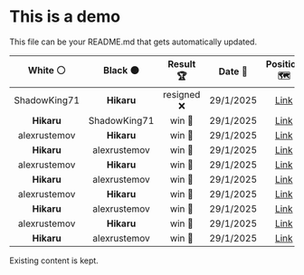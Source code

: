 # This is a demo

This file can be your README.md that gets automatically updated.

<!--START_SECTION:chessStats-->
<!-- Automatically generated with https://github.com/Balastrong/chess-stats-action -->

| White ⚪ | Black ⚫ | Result 🏆 | Date 📅 | Position 🗺️ |
|:---:|:---:|:---:|:---:|:---:|
| ShadowKing71 | **Hikaru** | resigned ❌ | 29/1/2025 | <a href="http://www.ee.unb.ca/cgi-bin/tervo/fen.pl?select=2r3kn/1p5R/p1p5/3p2Np/PP1P2qP/6P1/5Q1K/8 b - - 15 40">Link</a> |
| **Hikaru** | ShadowKing71 | win 🥇 | 29/1/2025 | <a href="http://www.ee.unb.ca/cgi-bin/tervo/fen.pl?select=3r3r/1Qpk2p1/p2N1pn1/3P4/7p/1P5P/PBP1q1P1/R4R1K b - - 0 28">Link</a> |
| alexrustemov | **Hikaru** | win 🥇 | 29/1/2025 | <a href="http://www.ee.unb.ca/cgi-bin/tervo/fen.pl?select=6k1/5p1p/3p2p1/p1pPn3/2P1P3/PR3PPK/4r3/8 w - - 1 29">Link</a> |
| **Hikaru** | alexrustemov | win 🥇 | 29/1/2025 | <a href="http://www.ee.unb.ca/cgi-bin/tervo/fen.pl?select=8/8/1r2p3/1p4N1/PR3PP1/3k1K2/8/2b5 b - - 0 52">Link</a> |
| alexrustemov | **Hikaru** | win 🥇 | 29/1/2025 | <a href="http://www.ee.unb.ca/cgi-bin/tervo/fen.pl?select=1k6/1p6/p2p2p1/P2Pp3/1QP1P1q1/3n4/2B4r/1RK5 w - - 5 37">Link</a> |
| **Hikaru** | alexrustemov | win 🥇 | 29/1/2025 | <a href="http://www.ee.unb.ca/cgi-bin/tervo/fen.pl?select=3b2k1/1B3p2/4p1pQ/np2P2p/7P/P1n2NP1/5P2/2B3K1 b - - 0 31">Link</a> |
| alexrustemov | **Hikaru** | win 🥇 | 29/1/2025 | <a href="http://www.ee.unb.ca/cgi-bin/tervo/fen.pl?select=5r2/p5k1/3p2p1/2pBp2p/2P1Q3/1P4P1/P2R3K/5qb1 w - - 11 41">Link</a> |
| **Hikaru** | alexrustemov | win 🥇 | 29/1/2025 | <a href="http://www.ee.unb.ca/cgi-bin/tervo/fen.pl?select=1B6/1B3k2/P6P/8/3b4/3b1P2/6K1/8 b - - 2 61">Link</a> |
| alexrustemov | **Hikaru** | win 🥇 | 29/1/2025 | <a href="http://www.ee.unb.ca/cgi-bin/tervo/fen.pl?select=3r2k1/1p6/p5p1/Q2pb2p/N7/4PBq1/PP6/2R3K1 w - - 1 26">Link</a> |
| **Hikaru** | alexrustemov | win 🥇 | 29/1/2025 | <a href="http://www.ee.unb.ca/cgi-bin/tervo/fen.pl?select=3rr1k1/5bb1/pNp2npp/1qPppp2/8/1P2P1P1/PB3P1P/2RRQBK1 b - - 3 23">Link</a> |

<!--END_SECTION:chessStats-->

Existing content is kept.
